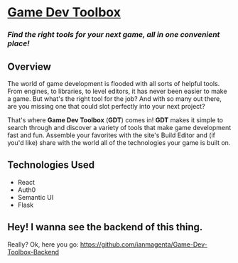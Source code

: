 # [Game Dev Toolbox](https://game-dev-toolbox.herokuapp.com/)

### _Find the right tools for your next game, all in one convenient place!_

## Overview

The world of game development is flooded with all sorts of helpful tools. From engines, to libraries, to level editors, it has never been easier to make a game. But what's the right tool for the job? And with so many out there, are you missing one that could slot perfectly into your next project?

That's where **Game Dev Toolbox** (**GDT**) comes in! **GDT** makes it simple to search through and discover a variety of tools that make game development fast and fun. Assemble your favorites with the site's Build Editor and (if you'd like) share with the world all of the technologies your game is built on.

## Technologies Used

- React
- Auth0
- Semantic UI
- Flask

## Hey! I wanna see the backend of this thing.

Really? Ok, here you go: https://github.com/ianmagenta/Game-Dev-Toolbox-Backend
